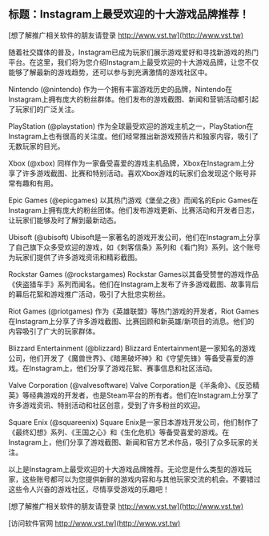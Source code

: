 ## **标题：Instagram上最受欢迎的十大游戏品牌推荐！**

[想了解推广相关软件的朋友请登录 http://www.vst.tw](http://www.vst.tw)

随着社交媒体的普及，Instagram已成为玩家们展示游戏爱好和寻找新游戏的热门平台。在这里，我们将为您介绍Instagram上最受欢迎的十大游戏品牌，让您不仅能够了解最新的游戏趋势，还可以参与到充满激情的游戏社区中。

Nintendo (@nintendo)
作为一个拥有丰富游戏历史的品牌，Nintendo在Instagram上拥有庞大的粉丝群体。他们发布的游戏截图、新闻和营销活动都引起了玩家们的广泛关注。

PlayStation (@playstation)
作为全球最受欢迎的游戏主机之一，PlayStation在Instagram上也有很高的关注度。他们经常推出新游戏预告片和独家内容，吸引了无数玩家的目光。

Xbox (@xbox)
同样作为一家备受喜爱的游戏主机品牌，Xbox在Instagram上分享了许多游戏截图、比赛和特别活动。喜欢Xbox游戏的玩家们会发现这个账号非常有趣和有用。

Epic Games (@epicgames)
以其热门游戏《堡垒之夜》而闻名的Epic Games在Instagram上拥有庞大的粉丝团体。他们发布游戏更新、比赛活动和开发者日志，让玩家们能够及时了解到最新动态。

Ubisoft (@ubisoft)
Ubisoft是一家著名的游戏开发公司，他们在Instagram上分享了自己旗下众多受欢迎的游戏，如《刺客信条》系列和《看门狗》系列。这个账号为玩家们提供了许多游戏资讯和精彩截图。

Rockstar Games (@rockstargames)
Rockstar Games以其备受赞誉的游戏作品《侠盗猎车手》系列而闻名。他们在Instagram上发布了许多游戏截图、故事背后的幕后花絮和游戏推广活动，吸引了大批忠实粉丝。

Riot Games (@riotgames)
作为《英雄联盟》等热门游戏的开发者，Riot Games在Instagram上分享了许多游戏截图、比赛回顾和新英雄/新项目的消息。他们的内容吸引了广大的玩家群体。

Blizzard Entertainment (@blizzard)
Blizzard Entertainment是一家知名的游戏公司，他们开发了《魔兽世界》、《暗黑破坏神》和《守望先锋》等备受喜爱的游戏。在Instagram上，他们分享了游戏花絮、赛事信息和社区活动。

Valve Corporation (@valvesoftware)
Valve Corporation是《半条命》、《反恐精英》等经典游戏的开发者，也是Steam平台的所有者。他们在Instagram上分享了许多游戏资讯、特别活动和社区创意，受到了许多粉丝的欢迎。

Square Enix (@squareenix)
Square Enix是一家日本游戏开发公司，他们制作了《最终幻想》系列、《王国之心》和《生化危机》等备受喜爱的游戏。在Instagram上，他们分享了游戏截图、新闻和官方艺术作品，吸引了众多玩家的关注。

以上是Instagram上最受欢迎的十大游戏品牌推荐。无论您是什么类型的游戏玩家，这些账号都可以为您提供新鲜的游戏内容和与其他玩家交流的机会。不要错过这些令人兴奋的游戏社区，尽情享受游戏的乐趣吧！

[想了解推广相关软件的朋友请登录 http://www.vst.tw](http://www.vst.tw)


[访问软件官网 http://www.vst.tw](http://www.vst.tw)
